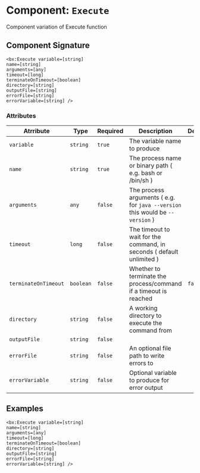 [comment]: # (Note: This documentation is generated dynamically in the build process.  To modify the contents, change the javadoc on the _invoke method of the Component class)
# Component: `Execute`

Component variation of Execute function

## Component Signature

```
<bx:Execute variable=[string]
name=[string]
arguments=[any]
timeout=[long]
terminateOnTimeout=[boolean]
directory=[string]
outputFile=[string]
errorFile=[string]
errorVariable=[string] />
```

### Attributes


| Atrribute | Type | Required | Description | Default |
|----------|------|----------|-------------|---------|
| `variable` | `string` | `true` | The variable name to produce |  |
| `name` | `string` | `true` | The process name or binary path ( e.g. bash or /bin/sh ) |  |
| `arguments` | `any` | `false` | The process arguments ( e.g. for `java --version` this would be `--version` ) |  |
| `timeout` | `long` | `false` | The timeout to wait for the command, in seconds ( default unlimited ) |  |
| `terminateOnTimeout` | `boolean` | `false` | Whether to terminate the process/command if a timeout is reached | `false` |
| `directory` | `string` | `false` | A working directory to execute the command from |  |
| `outputFile` | `string` | `false` |  |  |
| `errorFile` | `string` | `false` | An optional file path to write errors to |  |
| `errorVariable` | `string` | `false` | Optional variable to produce for error output |  |

## Examples

```
<bx:Execute variable=[string]
name=[string]
arguments=[any]
timeout=[long]
terminateOnTimeout=[boolean]
directory=[string]
outputFile=[string]
errorFile=[string]
errorVariable=[string] />
```
